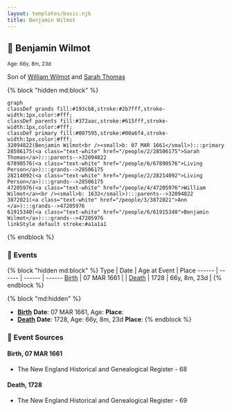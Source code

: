 ```yaml
---
layout: templates/basic.njk
title: Benjamin Wilmot
---
```

## 🔵 Benjamin Wilmot
<small>Age: 66y, 8m, 23d</small>

Son of [William Wilmot](/people/4/47205976) and [Sarah Thomas](/people/2/28506175)

{% block "hidden md:block" %}
```mermaid
graph
classDef grands fill:#193cb8,stroke:#2b7fff,stroke-width:1px,color:#fff;
classDef parents fill:#372aac,stroke:#615fff,stroke-width:1px,color:#fff;
classDef primary fill:#007595,stroke:#00a6f4,stroke-width:1px,color:#fff;
32094822(Benjamin Wilmot<br /><small>b: 07 MAR 1661</small>):::primary
28506175(<a class="text-white" href="/people/2/28506175">Sarah Thomas</a>):::parents-->32094822
67890576(<a class="text-white" href="/people/6/67890576">Living Person</a>):::grands-->28506175
28214092(<a class="text-white" href="/people/2/28214092">Living Person</a>):::grands-->28506175
47205976(<a class="text-white" href="/people/4/47205976">William Wilmot</a><br /><small>b: 1632</small>):::parents-->32094822
3872021(<a class="text-white" href="/people/3/3872021">Ann </a>):::grands-->47205976
61915340(<a class="text-white" href="/people/6/61915340">Benjamin Wilmot</a>):::grands-->47205976
linkStyle default stroke:#a1a1a1
```
{% endblock %}

### 📆 Events

{% block "hidden md:block" %}
Type | Date | Age at Event | Place
------ | ------ | ------ | ------
[Birth](#event-event-2) | 07 MAR 1661 |  |
[Death](#event-event-3) | 1728 | 66y, 8m, 23d |
{% endblock %}

{% block "md:hidden" %}
- **[Birth](#event-event-2)**
**Date**: 07 MAR 1661, Age:
**Place**:
- **[Death](#event-event-3)**
**Date**: 1728, Age: 66y, 8m, 23d
**Place**:
{% endblock %}

### 📰 Event Sources

#### <a id="event-event-2"></a> Birth, 07 MAR 1661
* The New England Historical and Genealogical Register  - 68

#### <a id="event-event-3"></a> Death, 1728
* The New England Historical and Genealogical Register  - 69
